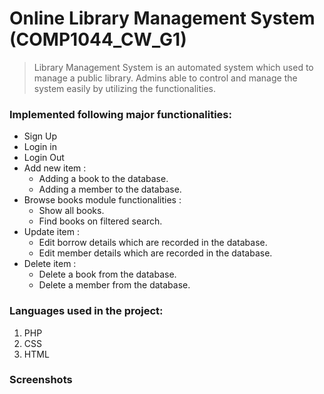 # Online Library Management System (COMP1044_CW_G1)

> Library Management System is an automated system which used to manage a public library. Admins able to control and manage the system easily by utilizing the functionalities.


### Implemented following major functionalities:
- Sign Up
- Login in
- Login Out
- Add new item :
    - Adding a book to the database.
    - Adding a member to the database.
- Browse books module functionalities  :
    - Show all books.
    - Find books on filtered search.
- Update item  :
    - Edit borrow details which are recorded in the database.
    - Edit member details which are recorded in the database.
- Delete item  :
    - Delete a book from the database.
    - Delete a member from the database.


### Languages used in the project:
1. PHP
2. CSS
3. HTML

### Screenshots
